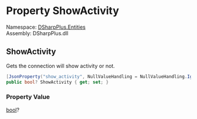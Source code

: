# Property ShowActivity

Namespace: [DSharpPlus.Entities](DSharpPlus.Entities.md)  
Assembly: DSharpPlus.dll

## <a id="DSharpPlus_Entities_DiscordConnection_ShowActivity"></a>ShowActivity

Gets the connection will show activity or not.

```csharp
[JsonProperty("show_activity", NullValueHandling = NullValueHandling.Ignore)]
public bool? ShowActivity { get; set; }
```

### Property Value

[bool](https://learn.microsoft.com/dotnet/api/system.boolean)?

